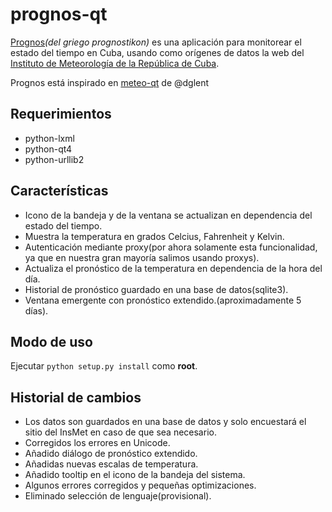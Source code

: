 prognos-qt
==========

[Prognos](http://codeshard.github.io/prognos)*(del griego prognostikon)* es una aplicación para monitorear el estado del tiempo en Cuba, usando como orígenes de datos la web del [Instituto de Meteorología de la República de Cuba](www.met.inf.cu).

Prognos está inspirado en [meteo-qt](https://github.com/dglent/meteo-qt) de @dglent

## Requerimientos


 - python-lxml
 - python-qt4
 - python-urllib2

## Características

- Icono de la bandeja y de la ventana se actualizan en dependencia del estado del tiempo.
- Muestra la temperatura en grados Celcius, Fahrenheit y Kelvin.
- Autenticación mediante proxy(por ahora solamente esta funcionalidad, ya que en nuestra gran mayoría salimos usando proxys).
- Actualiza el pronóstico de la temperatura en dependencia de la hora del día.
- Historial de pronóstico guardado en una base de datos(sqlite3).
- Ventana emergente con pronóstico extendido.(aproximadamente 5 días).

## Modo de uso

Ejecutar ```python setup.py install``` como **root**.

## Historial de cambios

- Los datos son guardados en una base de datos y solo encuestará el sitio del InsMet en caso de que sea necesario.
- Corregidos los errores en Unicode.
- Añadido diálogo de pronóstico extendido.
- Añadidas nuevas escalas de temperatura.
- Añadido tooltip en el icono de la bandeja del sistema.
- Algunos errores corregidos y pequeñas optimizaciones.
- Eliminado selección de lenguaje(provisional).
